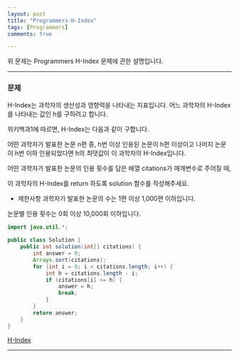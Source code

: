 ```yaml
---
layout: post
title: "Programmers-H-Index"
tags: [Programmers]
comments: true

---
```


위 문제는 Programmers H-Index 문제에 관한 설명입니다.<br>

---

### 문제

H-Index는 과학자의 생산성과 영향력을 나타내는 지표입니다. 어느 과학자의 H-Index를 나타내는 값인 h를 구하려고 합니다. 

위키백과1에 따르면, H-Index는 다음과 같이 구합니다.

어떤 과학자가 발표한 논문 n편 중, h번 이상 인용된 논문이 h편 이상이고 나머지 논문이 h번 이하 인용되었다면 h의 최댓값이 이 과학자의 H-Index입니다.

어떤 과학자가 발표한 논문의 인용 횟수를 담은 배열 citations가 매개변수로 주어질 때, 

이 과학자의 H-Index를 return 하도록 solution 함수를 작성해주세요.

* 제한사항
과학자가 발표한 논문의 수는 1편 이상 1,000편 이하입니다.

논문별 인용 횟수는 0회 이상 10,000회 이하입니다.

```java
import java.util.*;
 
public class Solution {
    public int solution(int[] citations) {
        int answer = 0;
        Arrays.sort(citations);
        for (int i = 0; i < citations.length; i++) {
            int h = citations.length - i;
            if (citations[i] >= h) {
                answer = h;
                break;
            }
        }
        return answer;
    }
}

```

<a href= "https://programmers.co.kr/learn/courses/30/lessons/42747">H-Index</a>

---
